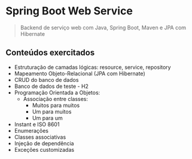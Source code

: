 # Spring Boot Web Service
> Backend de serviço web com Java, Spring Boot, Maven e JPA com Hibernate 

## Conteúdos exercitados
- Estruturação de camadas lógicas: resource, service, repository
- Mapeamento Objeto-Relacional (JPA com Hibernate)
- CRUD do banco de dados
- Banco de dados de teste - H2
- Programação Orientada a Objetos: 
  - Associação entre classes:
     - Muitos para muitos
     - Um para muitos
     - Um para um
 - Instant e ISO 8601
 - Enumerações
 - Classes associativas
 - Injeção de dependência
 - Exceções customizadas

